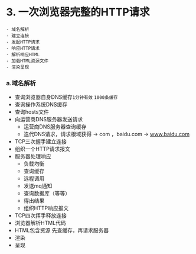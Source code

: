 # 3. 一次浏览器完整的HTTP请求
    - 域名解析
    - 建立连接
    - 发起HTTP请求
    - 响应HTTP请求
    - 解析响应HTML
    - 加载HTML资源文件
    - 渲染呈现
    
### a.**域名解析**
- 查询浏览器自身DNS缓存`1分钟有效` `1000条缓存`
- 查询操作系统DNS缓存
- 查询hosts文件
- 向运营商DNS服务器发送请求
    - 运营商DNS服务器查询缓存
    - 迭代DNS请求，请求根域获得 -> com ，baidu.com -> www.baidu.com
- TCP三次握手建立连接
- 组织一个HTTP请求报文
- 服务器处理响应
    - 负载均衡
    - 查询缓存
    - 远程调用
    - 发送mq通知
    - 查询数据库（等等）
    - 得出结果
    - 组织HTTP响应报文
- TCP四次挥手释放连接
- 浏览器解析HTML代码
- HTML包含资源 先查缓存，再请求服务器
- 渲染
- 呈现